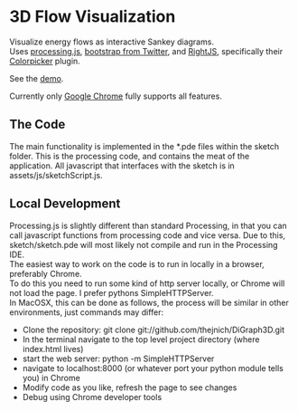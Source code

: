 3D Flow Visualization
=====================

Visualize energy flows as interactive Sankey diagrams.  
Uses [processing.js](http://processingjs.org/), [bootstrap from Twitter](http://twitter.github.com/bootstrap/),
and [RightJS](http://rightjs.org/), specifically their [Colorpicker](http://rightjs.org/ui/colorpicker) plugin.

See the [demo](http://thejnich.github.com/DiGraph3D/).

Currently only [Google Chrome](http://www.google.com/chrome) fully supports all features.

The Code
--------
The main functionality is implemented in the *.pde files within the sketch folder. This is the processing code,
and contains the meat of the application. All javascript that interfaces with the sketch is in assets/js/sketchScript.js.

Local Development
-----------------
Processing.js is slightly different than standard Processing, in that you can call javascript functions from processing code
and vice versa. Due to this, sketch/sketch.pde will most likely not compile and run in the Processing IDE.  
The easiest way to work on the code is to run in locally in a browser, preferably Chrome.  
To do this you need to run some kind of http server locally, or Chrome will not load the page. I prefer
pythons SimpleHTTPServer.  
In MacOSX, this can be done as follows, the process will be similar in other environments, just commands may differ:
- Clone the repository: git clone git://github.com/thejnich/DiGraph3D.git
- In the terminal navigate to the top level project directory (where index.html lives)
- start the web server: python -m SimpleHTTPServer
- navigate to localhost:8000 (or whatever port your python module tells you) in Chrome
- Modify code as you like, refresh the page to see changes
- Debug using Chrome developer tools
